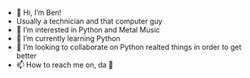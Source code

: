 - 👋 Hi, I’m Ben!
- Usually a technician and that computer guy
- 👀 I’m interested in Python and Metal Music
- 🌱 I’m currently learning Python
- 💞️ I’m looking to collaborate on Python realted things in order to get better 
- 📫 How to reach me on, da 🤳

<!---
JoJoBot420/JoJoBot420 is a ✨ special ✨ repository because its `README.md` (this file) appears on your GitHub profile.
You can click the Preview link to take a look at your changes.
--->
